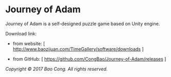 # Journey of Adam

Journey of Adam is a self-designed puzzle game based on Unity engine.

Download link: 

+ from website: [ http://www.baozijuan.com/TimeGallery/software/downloads ]

+ from GitHub: [ https://github.com/CongBao/Journey-of-Adam/releases ]

*Copyright &copy; 2017 Bao Cong. All rights reserved.*